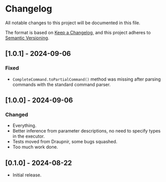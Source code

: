 <!--
SPDX-FileCopyrightText: 2024 Gnuxie <Gnuxie@protonmail.com>

SPDX-License-Identifier: CC-BY-SA-4.0
-->

# Changelog

All notable changes to this project will be documented in this file.

The format is based on [Keep a Changelog](https://keepachangelog.com/en/1.1.0/),
and this project adheres to [Semantic Versioning](https://semver.org/spec/v2.0.0.html).

## [1.0.1] - 2024-09-06

### Fixed

- `CompleteCommand.toPartialCommand()` method was missing after
  parsing commands with the standard command parser.

## [1.0.0] - 2024-09-06

### Changed

- Everything.
- Better inference from parameter descriptions, no need to specify
  types in the executor.
- Tests moved from Draupnir, some bugs squashed.
- Too much work done.


## [0.1.0] - 2024-08-22

- Initial release.
